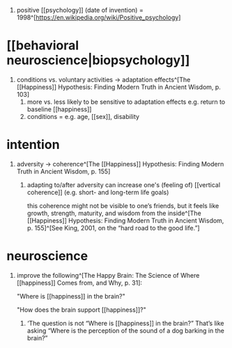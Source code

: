 1. positive [[psychology]] (date of invention) = 1998^[https://en.wikipedia.org/wiki/Positive_psychology]

# [[behavioral neuroscience|biopsychology]]
1. conditions vs. voluntary activities → adaptation effects^[The [[Happiness]] Hypothesis: Finding Modern Truth in Ancient Wisdom, p. 103]
	1. more vs. less likely to be sensitive to adaptation effects e.g. return to baseline [[happiness]]
	2. conditions = e.g. age, [[sex]], disability

# intention
1. adversity → coherence^[The [[Happiness]] Hypothesis: Finding Modern Truth in Ancient Wisdom, p. 155]
	1. adapting to/after adversity can increase one's (feeling of) [[vertical coherence]] (e.g. short- and long-term life goals)
		
		this coherence might not be visible to one’s friends, but it feels like growth, strength, maturity, and wisdom from the inside^[The [[Happiness]] Hypothesis: Finding Modern Truth in Ancient Wisdom, p. 155]^[See King, 2001, on the “hard road to the good life.”]
		
# neuroscience
1. improve the following^[The Happy Brain: The Science of Where [[happiness]] Comes from, and Why, p. 31]:

  	"Where is [[happiness]] in the brain?"
	
	"How does the brain support [[happiness]]?"
	
	1. ‘The question is not “Where is [[happiness]] in the brain?” That’s like asking “Where is the perception of the sound of a dog barking in the brain?”